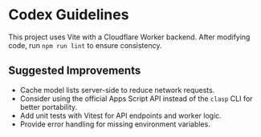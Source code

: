 # Codex Guidelines

This project uses Vite with a Cloudflare Worker backend. After modifying code, run `npm run lint` to ensure consistency.

## Suggested Improvements
- Cache model lists server-side to reduce network requests.
- Consider using the official Apps Script API instead of the `clasp` CLI for better portability.
- Add unit tests with Vitest for API endpoints and worker logic.
- Provide error handling for missing environment variables.
